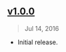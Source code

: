
## [v1.0.0]
> Jul 14, 2016

- Initial release.

[v1.0.0]: https://github.com/jonasantonelli/react-native-swipe-carousel/tree/1.0.0
